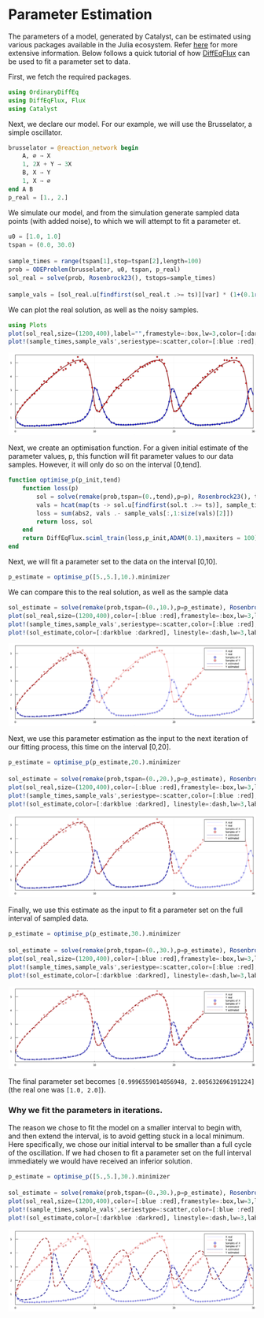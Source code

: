 # Parameter Estimation
The parameters of a model, generated by Catalyst, can be estimated using various packages available in the Julia ecosystem. Refer [here](https://docs.sciml.ai/Overview/stable/highlevels/inverse_problems/) for more extensive information. Below follows a quick tutorial of how [DiffEqFlux](http://docs.sciml.ai/DiffEqFlux/stable/) can be used to fit a parameter set to data.

First, we fetch the required packages.
```julia
using OrdinaryDiffEq
using DiffEqFlux, Flux
using Catalyst
```

Next, we declare our model. For our example, we will use the Brusselator, a simple oscillator.
```julia
brusselator = @reaction_network begin
    A, ∅ → X
    1, 2X + Y → 3X
    B, X → Y
    1, X → ∅
end A B
p_real = [1., 2.]
```

We simulate our model, and from the simulation generate sampled data points (with added noise), to which we will attempt to fit a parameter et.
```julia
u0 = [1.0, 1.0]
tspan = (0.0, 30.0)

sample_times = range(tspan[1],stop=tspan[2],length=100)
prob = ODEProblem(brusselator, u0, tspan, p_real)
sol_real = solve(prob, Rosenbrock23(), tstops=sample_times)

sample_vals = [sol_real.u[findfirst(sol_real.t .>= ts)][var] * (1+(0.1rand()-0.05)) for var in 1:2, ts in sample_times];
```

We can plot the real solution, as well as the noisy samples.
```julia
using Plots
plot(sol_real,size=(1200,400),label="",framestyle=:box,lw=3,color=[:darkblue :darkred])
plot!(sample_times,sample_vals',seriestype=:scatter,color=[:blue :red],label="")
```
![parameter_estimation_plot1](../assets/parameter_estimation_plot1.svg)

Next, we create an optimisation function. For a given initial estimate of the parameter values, p, this function will fit parameter values to our data samples. However, it will only do so on the interval [0,tend].
```julia
function optimise_p(p_init,tend)
    function loss(p)
        sol = solve(remake(prob,tspan=(0.,tend),p=p), Rosenbrock23(), tstops=sample_times)
        vals = hcat(map(ts -> sol.u[findfirst(sol.t .>= ts)], sample_times[1:findlast(sample_times .<= tend)])...)    
        loss = sum(abs2, vals .- sample_vals[:,1:size(vals)[2]])   
        return loss, sol
    end
    return DiffEqFlux.sciml_train(loss,p_init,ADAM(0.1),maxiters = 100)
end
```

Next, we will fit a parameter set to the data on the interval [0,10].
```julia
p_estimate = optimise_p([5.,5.],10.).minimizer
```

We can compare this to the real solution, as well as the sample data
```julia
sol_estimate = solve(remake(prob,tspan=(0.,10.),p=p_estimate), Rosenbrock23())
plot(sol_real,size=(1200,400),color=[:blue :red],framestyle=:box,lw=3,label=["X real" "Y real"],linealpha=0.2)
plot!(sample_times,sample_vals',seriestype=:scatter,color=[:blue :red],label=["Samples of X" "Samples of Y"],alpha=0.4)
plot!(sol_estimate,color=[:darkblue :darkred], linestyle=:dash,lw=3,label=["X estimated" "Y estimated"],xlimit=tspan)
```
![parameter_estimation_plot2](../assets/parameter_estimation_plot2.svg)

Next, we use this parameter estimation as the input to the next iteration of our fitting process, this time on the interval [0,20].
```julia
p_estimate = optimise_p(p_estimate,20.).minimizer

sol_estimate = solve(remake(prob,tspan=(0.,20.),p=p_estimate), Rosenbrock23())
plot(sol_real,size=(1200,400),color=[:blue :red],framestyle=:box,lw=3,label=["X real" "Y real"],linealpha=0.2)
plot!(sample_times,sample_vals',seriestype=:scatter,color=[:blue :red],label=["Samples of X" "Samples of Y"],alpha=0.4)
plot!(sol_estimate,color=[:darkblue :darkred], linestyle=:dash,lw=3,label=["X estimated" "Y estimated"],xlimit=tspan)
```
![parameter_estimation_plot3](../assets/parameter_estimation_plot3.svg)

Finally, we use this estimate as the input to fit a parameter set on the full interval of sampled data.
```julia
p_estimate = optimise_p(p_estimate,30.).minimizer

sol_estimate = solve(remake(prob,tspan=(0.,30.),p=p_estimate), Rosenbrock23())
plot(sol_real,size=(1200,400),color=[:blue :red],framestyle=:box,lw=3,label=["X real" "Y real"],linealpha=0.2)
plot!(sample_times,sample_vals',seriestype=:scatter,color=[:blue :red],label=["Samples of X" "Samples of Y"],alpha=0.4)
plot!(sol_estimate,color=[:darkblue :darkred], linestyle=:dash,lw=3,label=["X estimated" "Y estimated"],xlimit=tspan)
```
![parameter_estimation_plot4](../assets/parameter_estimation_plot4.svg)

The final parameter set becomes `[0.9996559014056948, 2.005632696191224]` (the real one was `[1.0, 2.0]`).


### Why we fit the parameters in iterations.
The reason we chose to fit the model on a smaller interval to begin with, and then extend the interval, is to avoid getting stuck in a local minimum. Here specifically, we chose our initial interval to be smaller than a full cycle of the oscillation. If we had chosen to fit a parameter set on the full interval immediately we would have received an inferior solution.
```julia
p_estimate = optimise_p([5.,5.],30.).minimizer

sol_estimate = solve(remake(prob,tspan=(0.,30.),p=p_estimate), Rosenbrock23())
plot(sol_real,size=(1200,400),color=[:blue :red],framestyle=:box,lw=3,label=["X real" "Y real"],linealpha=0.2)
plot!(sample_times,sample_vals',seriestype=:scatter,color=[:blue :red],label=["Samples of X" "Samples of Y"],alpha=0.4)
plot!(sol_estimate,color=[:darkblue :darkred], linestyle=:dash,lw=3,label=["X estimated" "Y estimated"],xlimit=tspan)
```
![parameter_estimation_plot5](../assets/parameter_estimation_plot5.svg)


